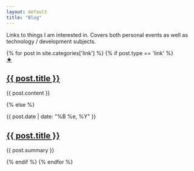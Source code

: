 ```yaml
---
layout: default
title: "Blog"
---
```


<p class="intro">Links to things I am interested in. Covers both personal events as well as technology / development subjects.</p>

<div class="listing">
{% for post in site.categories['link'] %}
  {% if post.type == 'link' %}
    <div class="post other link">
      <a class="icon" href="{{ post.url }}" title="This is a link elsewhere">★</a>
      <h2><a href="{{ post.link }}">{{ post.title }}</a></h2>
      <p>{{ post.content }}</p>
    </div>
  {% else %}
    <div class="post">
      <p class="date">{{ post.date | date: "%B %e, %Y" }}</p>
      <h2><a href="{{ post.url }}">{{ post.title }}</a></h2>
      <p class="post-summary">{{ post.summary }}</p>
    </div>
  {% endif %}
{% endfor %}
</div>
